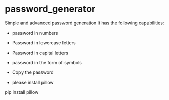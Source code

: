 # password_generator
Simple and advanced password generation
It has the following capabilities:
+ password in numbers
+ Password in lowercase letters
+ Password in capital letters
+ password in the form of symbols
+ Copy the password

+ please install pillow

pip install pillow
